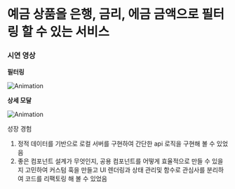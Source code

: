 <h1>예금 상품을 은행, 금리, 에금 금액으로 필터링 할 수 있는 서비스</h1>

<h3>시연 영상</h3>

<div><strong>필터링</strong></div>

![Animation](https://github.com/user-attachments/assets/0b7391a8-c4dd-45ce-9e8c-4cfd1610e638)

<div><strong>상세 모달</strong></div>

![Animation](https://github.com/user-attachments/assets/8d760664-215c-4b82-901d-b11f07306822)

성장 경험
1. 정적 데이터를 기반으로 로컬 서버를 구현하여 간단한 api 로직을 구현해 볼 수 있었음
2. 좋은 컴포넌트 설계가 무엇인지, 공용 컴포넌트를 어떻게 효율적으로 만들 수 있을지 고민하여 커스텀 훅을 만들고 UI 렌더링과 상태 관리및 함수로 관심사를 분리하여 코드를 리팩토링 해 볼 수 있었음

